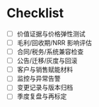 # Checklist

- [ ] 价值证据与价格弹性测试
- [ ] 毛利/回收期/NRR 影响评估
- [ ] 合同/税务/系统兼容检查
- [ ] 公告/迁移/灰度与回滚
- [ ] 客户与销售赋能材料
- [ ] 监控与异常告警
- [ ] 变更记录与版本归档
- [ ] 季度复盘与再标定
